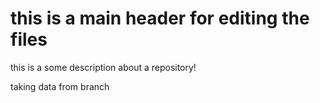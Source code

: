 # this is a main header for editing the files

this is a some description about a repository!

taking data from branch


